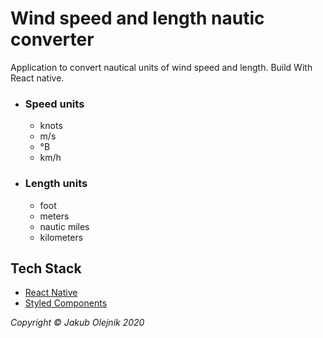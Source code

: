 # Wind speed and length nautic converter

Application to convert nautical units of wind speed and length. Build With React native.
* ### Speed units
  - knots
  - m/s
  - °B
  - km/h
* ### Length units
  - foot
  - meters
  - nautic miles
  - kilometers

## Tech Stack
* [React Native](https://reactnative.dev/)
* [Styled Components](https://styled-components.com/)

<i>Copyright © Jakub Olejnik 2020</i>
